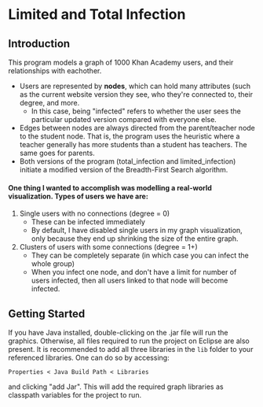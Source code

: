 # Limited and Total Infection

## Introduction

This program models a graph of 1000 Khan Academy users, and their relationships with eachother. 
* Users are represented by **nodes**, which can hold many attributes (such as the current website version they see, who they're connected to, their degree, and more.
    * In this case, being "infected" refers to whether the user sees the particular updated version compared with everyone else. 
* Edges between nodes are always directed from the parent/teacher node to the student node. That is, the program uses the heuristic where a teacher generally has more students than a student has teachers. The same goes for parents.
* Both versions of the program (total_infection and limited_infection) initiate a modified version of the Breadth-First Search algorithm.

#### **One thing I wanted to accomplish was modelling a real-world visualization. Types of users we have are:**
1. Single users with no connections (degree = 0) 
    * These can be infected immediately
    * By default, I have disabled single users in my graph visualization, only because they end up shrinking the size of the entire graph.
2. Clusters of users with some connections (degree = 1+)
    * They can be completely separate (in which case you can infect the whole group)
    * When you infect one node, and don't have a limit for number of users infected, then all users linked to that node will become infected.

## Getting Started
If you have Java installed, double-clicking on the .jar file will run the graphics. Otherwise, all files required to run the project on Eclipse are also present. 
It is recommended to add all three libraries in the `lib` folder to your referenced libraries. One can do so by accessing:
```
Properties < Java Build Path < Libraries
```
and clicking "add Jar". This will add the required graph libraries as classpath variables for the project to run.
